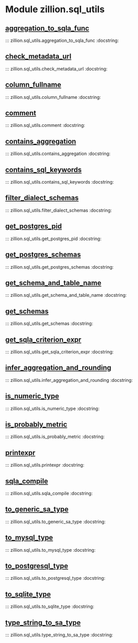 [//]: # (This is an auto-generated file. Do not edit)
# Module zillion.sql_utils


## [aggregation_to_sqla_func](https://github.com/totalhack/zillion/blob/master/zillion/sql_utils.py#L228-L230)

::: zillion.sql_utils.aggregation_to_sqla_func
    :docstring:


## [check_metadata_url](https://github.com/totalhack/zillion/blob/master/zillion/sql_utils.py#L417-L430)

::: zillion.sql_utils.check_metadata_url
    :docstring:


## [column_fullname](https://github.com/totalhack/zillion/blob/master/zillion/sql_utils.py#L288-L308)

::: zillion.sql_utils.column_fullname
    :docstring:


## [comment](https://github.com/totalhack/zillion/blob/master/zillion/sql_utils.py#L433-L436)

::: zillion.sql_utils.comment
    :docstring:


## [contains_aggregation](https://github.com/totalhack/zillion/blob/master/zillion/sql_utils.py#L108-L138)

::: zillion.sql_utils.contains_aggregation
    :docstring:


## [contains_sql_keywords](https://github.com/totalhack/zillion/blob/master/zillion/sql_utils.py#L81-L105)

::: zillion.sql_utils.contains_sql_keywords
    :docstring:


## [filter_dialect_schemas](https://github.com/totalhack/zillion/blob/master/zillion/sql_utils.py#L491-L518)

::: zillion.sql_utils.filter_dialect_schemas
    :docstring:


## [get_postgres_pid](https://github.com/totalhack/zillion/blob/master/zillion/sql_utils.py#L532-L536)

::: zillion.sql_utils.get_postgres_pid
    :docstring:


## [get_postgres_schemas](https://github.com/totalhack/zillion/blob/master/zillion/sql_utils.py#L521-L529)

::: zillion.sql_utils.get_postgres_schemas
    :docstring:


## [get_schema_and_table_name](https://github.com/totalhack/zillion/blob/master/zillion/sql_utils.py#L311-L320)

::: zillion.sql_utils.get_schema_and_table_name
    :docstring:


## [get_schemas](https://github.com/totalhack/zillion/blob/master/zillion/sql_utils.py#L467-L470)

::: zillion.sql_utils.get_schemas
    :docstring:


## [get_sqla_criterion_expr](https://github.com/totalhack/zillion/blob/master/zillion/sql_utils.py#L323-L414)

::: zillion.sql_utils.get_sqla_criterion_expr
    :docstring:


## [infer_aggregation_and_rounding](https://github.com/totalhack/zillion/blob/master/zillion/sql_utils.py#L198-L225)

::: zillion.sql_utils.infer_aggregation_and_rounding
    :docstring:


## [is_numeric_type](https://github.com/totalhack/zillion/blob/master/zillion/sql_utils.py#L233-L238)

::: zillion.sql_utils.is_numeric_type
    :docstring:


## [is_probably_metric](https://github.com/totalhack/zillion/blob/master/zillion/sql_utils.py#L241-L265)

::: zillion.sql_utils.is_probably_metric
    :docstring:


## [printexpr](https://github.com/totalhack/zillion/blob/master/zillion/sql_utils.py#L283-L285)

::: zillion.sql_utils.printexpr
    :docstring:


## [sqla_compile](https://github.com/totalhack/zillion/blob/master/zillion/sql_utils.py#L268-L280)

::: zillion.sql_utils.sqla_compile
    :docstring:


## [to_generic_sa_type](https://github.com/totalhack/zillion/blob/master/zillion/sql_utils.py#L180-L195)

::: zillion.sql_utils.to_generic_sa_type
    :docstring:


## [to_mysql_type](https://github.com/totalhack/zillion/blob/master/zillion/sql_utils.py#L476-L478)

::: zillion.sql_utils.to_mysql_type
    :docstring:


## [to_postgresql_type](https://github.com/totalhack/zillion/blob/master/zillion/sql_utils.py#L481-L483)

::: zillion.sql_utils.to_postgresql_type
    :docstring:


## [to_sqlite_type](https://github.com/totalhack/zillion/blob/master/zillion/sql_utils.py#L486-L488)

::: zillion.sql_utils.to_sqlite_type
    :docstring:


## [type_string_to_sa_type](https://github.com/totalhack/zillion/blob/master/zillion/sql_utils.py#L141-L177)

::: zillion.sql_utils.type_string_to_sa_type
    :docstring:

